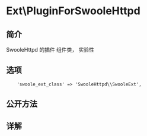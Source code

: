 # Ext\PluginForSwooleHttpd

## 简介
SwooleHttpd 的插件
组件类， 实验性
## 选项
        'swoole_ext_class' => 'SwooleHttpd\\SwooleExt',

## 公开方法


## 详解

